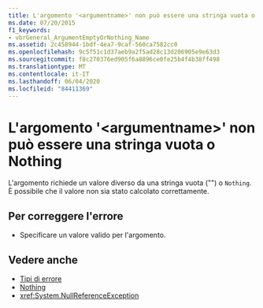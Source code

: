 ```yaml
---
title: L'argomento '<argumentname>' non può essere una stringa vuota o Nothing
ms.date: 07/20/2015
f1_keywords:
- vbrGeneral_ArgumentEmptyOrNothing_Name
ms.assetid: 2c458944-1bdf-4ea7-9caf-560ca7582cc0
ms.openlocfilehash: 9c5f51c1d37aeb9a2f5ad28c13d206905e9e63d3
ms.sourcegitcommit: f8c270376ed905f6a8896ce0fe25b4f4b38ff498
ms.translationtype: MT
ms.contentlocale: it-IT
ms.lasthandoff: 06/04/2020
ms.locfileid: "84411369"
---
```

# <a name="argument-argumentname-cannot-be-an-empty-string-or-nothing"></a>L'argomento '\<argumentname>' non può essere una stringa vuota o Nothing
L'argomento richiede un valore diverso da una stringa vuota ("") o `Nothing`. È possibile che il valore non sia stato calcolato correttamente.  
  
## <a name="to-correct-this-error"></a>Per correggere l'errore  
  
- Specificare un valore valido per l'argomento.  
  
## <a name="see-also"></a>Vedere anche

- [Tipi di errore](../programming-guide/language-features/error-types.md)
- [Nothing](../language-reference/nothing.md)
- <xref:System.NullReferenceException>
